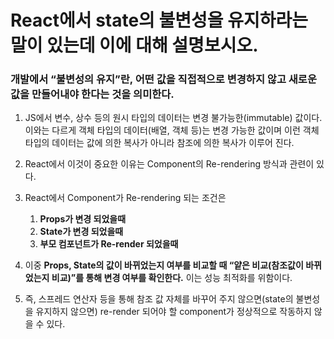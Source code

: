 # React에서 state의 불변성을 유지하라는 말이 있는데 이에 대해 설명보시오.

### 개발에서 “불변성의 유지”란, 어떤 값을 직접적으로 변경하지 않고 새로운 값을 만들어내야 한다는 것을 의미한다.

1. JS에서 변수, 상수 등의 원시 타입의 데이터는 변경 불가능한(immutable) 값이다. 이와는 다르게 객체 타입의 데이터(배열, 객체 등)는 변경 가능한 값이며 이런 객체 타입의 데이터는 값에 의한 복사가 아니라 참조에 의한 복사가 이루어 진다.

2. React에서 이것이 중요한 이유는 Component의 Re-rendering 방식과 관련이 있다. 
3. React에서 Component가 Re-rendering 되는 조건은 
    1. **Props가 변경 되었을때**
    2. **State가 변경 되었을때**
    3. **부모 컴포넌트가 Re-render 되었을때**
4. 이중 **Props, State의 값이 바뀌었는지 여부를 비교할 때 “얕은 비교(참조값이 바뀌었는지 비교)”를 통해 변경 여부를 확인한다.** 이는 성능 최적화를 위함이다.
5. 즉, 스프레드 연산자 등을 통해 참조 값 자체를 바꾸어 주지 않으면(state의 불변성을 유지하지 않으면) re-render 되어야 할 component가 정상적으로 작동하지 않을 수 있다.